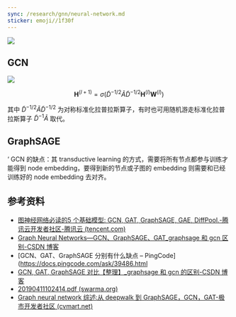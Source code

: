 ```yaml
---
sync: /research/gnn/neural-network.md
sticker: emoji//1f30f
---
```


![](https://static.memset0.cn/img/v6/2024/09/29/M5eTwfhw.png)

## GCN

![](https://static.memset0.cn/img/v6/2024/09/29/buw7kj7S.png)

$$
\mathbf{H}^{(l+1)} = \sigma(\tilde{D}^{-1/2} \tilde{A} \tilde{D}^{-1/2} \mathbf{H}^{(l)} \mathbf{W}^{(l)})
$$

其中 $\tilde{D}^{-1/2} \tilde{A} \tilde{D}^{-1/2}$ 为对称标准化拉普拉斯算子，有时也可用随机游走标准化拉普拉斯算子 $\tilde{D}^{-1} \tilde{A}$ 取代。

## GraphSAGE

‘
GCN 的缺点：其 transductive learning 的方式，需要将所有节点都参与训练才能得到 node embedding，要得到新的节点或子图的 embedding 则需要和已经训练好的 node embedding 去对齐。

## 参考资料

- [图神经网络必读的 ​5 个基础模型: GCN, GAT, GraphSAGE, GAE, DiffPool.-腾讯云开发者社区-腾讯云 (tencent.com)](https://cloud.tencent.com/developer/article/2284994)
- [Graph Neural Networks—GCN、GraphSAGE、GAT_graphsage 和 gcn 区别-CSDN 博客](https://blog.csdn.net/Frank_LJiang/article/details/115845904)
- [GCN、GAT、GraphSAGE 分别有什么缺点 – PingCode](https://docs.pingcode.com/ask/39486.html
- [GCN, GAT, GraphSAGE 对比【整理】\_graphsage 和 gcn 的区别-CSDN 博客](https://blog.csdn.net/Kadima08/article/details/124068272)
- [20190411102414.pdf (swarma.org)](https://qiniu.swarma.org/public/file/ppt/20190411102414.pdf)
- [Graph neural network 综述:从 deepwalk 到 GraphSAGE，GCN，GAT-极市开发者社区 (cvmart.net)](https://www.cvmart.net/community/detail/3958)
